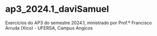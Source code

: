# ap3_2024.1_daviSamuel
Exercícios do AP3 do semestre 2024.1, ministrado por Prof.º Francisco Arruda (Xico) - UFERSA, Campus Angicos
